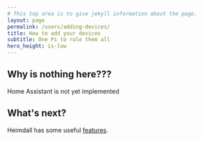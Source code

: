 ```yaml
---
# This top area is to give jekyll information about the page.
layout: page
permalink: /users/adding-devices/
title: How to add your devices
subtitle: One Pi to rule them all
hero_height: is-low
---
```


## Why is nothing here???

Home Assistant is not yet implemented

## What's next?

Heimdall has some useful [features](./../features/index.md).